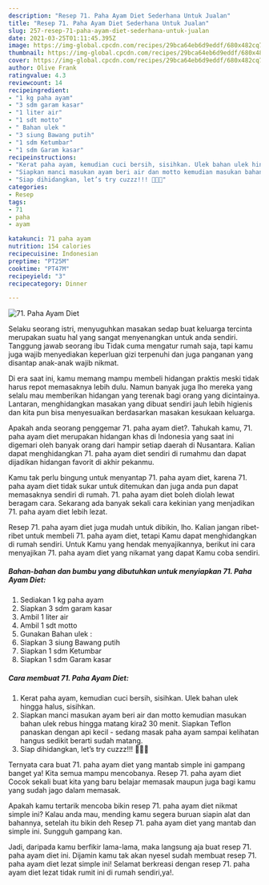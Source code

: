```yaml
---
description: "Resep 71. Paha Ayam Diet Sederhana Untuk Jualan"
title: "Resep 71. Paha Ayam Diet Sederhana Untuk Jualan"
slug: 257-resep-71-paha-ayam-diet-sederhana-untuk-jualan
date: 2021-03-25T01:11:45.395Z
image: https://img-global.cpcdn.com/recipes/29bca64eb6d9eddf/680x482cq70/71-paha-ayam-diet-foto-resep-utama.jpg
thumbnail: https://img-global.cpcdn.com/recipes/29bca64eb6d9eddf/680x482cq70/71-paha-ayam-diet-foto-resep-utama.jpg
cover: https://img-global.cpcdn.com/recipes/29bca64eb6d9eddf/680x482cq70/71-paha-ayam-diet-foto-resep-utama.jpg
author: Olive Frank
ratingvalue: 4.3
reviewcount: 14
recipeingredient:
- "1 kg paha ayam"
- "3 sdm garam kasar"
- "1 liter air"
- "1 sdt motto"
- " Bahan ulek "
- "3 siung Bawang putih"
- "1 sdm Ketumbar"
- "1 sdm Garam kasar"
recipeinstructions:
- "Kerat paha ayam, kemudian cuci bersih, sisihkan. Ulek bahan ulek hingga halus, sisihkan."
- "Siapkan manci masukan ayam beri air dan motto kemudian masukan bahan ulek rebus hingga matang kira2 30 menit. Siapkan Teflon panaskan dengan api kecil - sedang masak paha ayam sampai kelihatan hangus sedikit berarti sudah matang."
- "Siap dihidangkan, let’s try cuzzz!!! 👩🏻‍🍳"
categories:
- Resep
tags:
- 71
- paha
- ayam

katakunci: 71 paha ayam 
nutrition: 154 calories
recipecuisine: Indonesian
preptime: "PT25M"
cooktime: "PT47M"
recipeyield: "3"
recipecategory: Dinner

---
```



![71. Paha Ayam Diet](https://img-global.cpcdn.com/recipes/29bca64eb6d9eddf/680x482cq70/71-paha-ayam-diet-foto-resep-utama.jpg)

Selaku seorang istri, menyuguhkan masakan sedap buat keluarga tercinta merupakan suatu hal yang sangat menyenangkan untuk anda sendiri. Tanggung jawab seorang ibu Tidak cuma mengatur rumah saja, tapi kamu juga wajib menyediakan keperluan gizi terpenuhi dan juga panganan yang disantap anak-anak wajib nikmat.

Di era  saat ini, kamu memang mampu membeli hidangan praktis meski tidak harus repot memasaknya lebih dulu. Namun banyak juga lho mereka yang selalu mau memberikan hidangan yang terenak bagi orang yang dicintainya. Lantaran, menghidangkan masakan yang dibuat sendiri jauh lebih higienis dan kita pun bisa menyesuaikan berdasarkan masakan kesukaan keluarga. 



Apakah anda seorang penggemar 71. paha ayam diet?. Tahukah kamu, 71. paha ayam diet merupakan hidangan khas di Indonesia yang saat ini digemari oleh banyak orang dari hampir setiap daerah di Nusantara. Kalian dapat menghidangkan 71. paha ayam diet sendiri di rumahmu dan dapat dijadikan hidangan favorit di akhir pekanmu.

Kamu tak perlu bingung untuk menyantap 71. paha ayam diet, karena 71. paha ayam diet tidak sukar untuk ditemukan dan juga anda pun dapat memasaknya sendiri di rumah. 71. paha ayam diet boleh diolah lewat beragam cara. Sekarang ada banyak sekali cara kekinian yang menjadikan 71. paha ayam diet lebih lezat.

Resep 71. paha ayam diet juga mudah untuk dibikin, lho. Kalian jangan ribet-ribet untuk membeli 71. paha ayam diet, tetapi Kamu dapat menghidangkan di rumah sendiri. Untuk Kamu yang hendak menyajikannya, berikut ini cara menyajikan 71. paha ayam diet yang nikamat yang dapat Kamu coba sendiri.

<!--inarticleads1-->

##### Bahan-bahan dan bumbu yang dibutuhkan untuk menyiapkan 71. Paha Ayam Diet:

1. Sediakan 1 kg paha ayam
1. Siapkan 3 sdm garam kasar
1. Ambil 1 liter air
1. Ambil 1 sdt motto
1. Gunakan  Bahan ulek :
1. Siapkan 3 siung Bawang putih
1. Siapkan 1 sdm Ketumbar
1. Siapkan 1 sdm Garam kasar




<!--inarticleads2-->

##### Cara membuat 71. Paha Ayam Diet:

1. Kerat paha ayam, kemudian cuci bersih, sisihkan. Ulek bahan ulek hingga halus, sisihkan.
1. Siapkan manci masukan ayam beri air dan motto kemudian masukan bahan ulek rebus hingga matang kira2 30 menit. Siapkan Teflon panaskan dengan api kecil - sedang masak paha ayam sampai kelihatan hangus sedikit berarti sudah matang.
1. Siap dihidangkan, let’s try cuzzz!!! 👩🏻‍🍳




Ternyata cara buat 71. paha ayam diet yang mantab simple ini gampang banget ya! Kita semua mampu mencobanya. Resep 71. paha ayam diet Cocok sekali buat kita yang baru belajar memasak maupun juga bagi kamu yang sudah jago dalam memasak.

Apakah kamu tertarik mencoba bikin resep 71. paha ayam diet nikmat simple ini? Kalau anda mau, mending kamu segera buruan siapin alat dan bahannya, setelah itu bikin deh Resep 71. paha ayam diet yang mantab dan simple ini. Sungguh gampang kan. 

Jadi, daripada kamu berfikir lama-lama, maka langsung aja buat resep 71. paha ayam diet ini. Dijamin kamu tak akan nyesel sudah membuat resep 71. paha ayam diet lezat simple ini! Selamat berkreasi dengan resep 71. paha ayam diet lezat tidak rumit ini di rumah sendiri,ya!.

